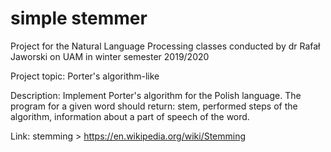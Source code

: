 # simple stemmer
Project for the Natural Language Processing classes conducted by dr Rafał Jaworski on UAM in winter semester 2019/2020


Project topic: Porter's algorithm-like

Description: Implement Porter's algorithm for the Polish language. 
The program for a given word should return: stem, performed steps of the algorithm, 
information about a part of speech of the word.

Link: stemming > https://en.wikipedia.org/wiki/Stemming
